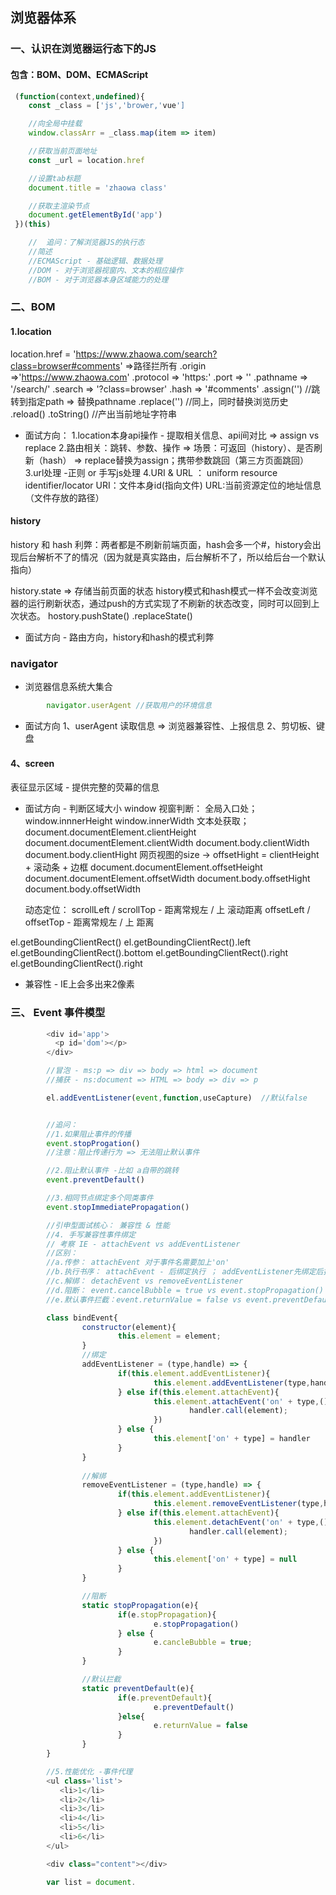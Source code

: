 ## 浏览器体系
### 一、认识在浏览器运行态下的JS
#### 包含：BOM、DOM、ECMAScript
```js
 (function(context,undefined){
    const _class = ['js','brower,'vue']

    //向全局中挂载
    window.classArr = _class.map(item => item)

    //获取当前页面地址
    const _url = location.href

    //设置tab标题
    document.title = 'zhaowa class'

    //获取主渲染节点
    document.getElementById('app')
 })(this)

    //  追问：了解浏览器JS的执行态
    //简述
    //ECMAScript - 基础逻辑、数据处理
    //DOM - 对于浏览器视窗内、文本的相应操作
    //BOM - 对于浏览器本身区域能力的处理
```

### 二、BOM
#### 1.location
location.href = 'https://www.zhaowa.com/search?class=browser#comments' =>路径拦所有
        .origin =>'https://www.zhaowa.com'
        .protocol => 'https:'
        .port => ''
        .pathname => '/search/'
        .search => '?class=browser'
        .hash => '#comments'
        .assign('') //跳转到指定path => 替换pathname
        .replace('') //同上，同时替换浏览历史
        .reload()
        .toString() //产出当前地址字符串

* 面试方向：
1.location本身api操作 - 提取相关信息、api间对比 => assign vs replace
2.路由相关：跳转、参数、操作 => 场景：可返回（history）、是否刷新（hash） => replace替换为assign；携带参数跳回（第三方页面跳回）
3.url处理 -正则 or 手写js处理
4.URI & URL ： uniform resource identifier/locator
    URI：文件本身id(指向文件)
    URL:当前资源定位的地址信息（文件存放的路径）

#### history

history 和 hash 利弊：两者都是不刷新前端页面，hash会多一个#，history会出现后台解析不了的情况（因为就是真实路由，后台解析不了，所以给后台一个默认指向）

history.state => 存储当前页面的状态
history模式和hash模式一样不会改变浏览器的运行刷新状态，通过push的方式实现了不刷新的状态改变，同时可以回到上次状态。
hostory.pushState()
        .replaceState()

* 面试方向 - 路由方向，history和hash的模式利弊

### navigator
* 浏览器信息系统大集合
```js
        navigator.userAgent //获取用户的环境信息

```
* 面试方向
1、userAgent 读取信息 => 浏览器兼容性、上报信息
2、剪切板、键盘

#### 4、screen
表征显示区域 - 提供完整的荧幕的信息
* 面试方向 - 判断区域大小
window 视窗判断：
   全局入口处；
      window.innnerHeight
      window.innerWidth
   文本处获取；
      document.documentElement.clientHeight
      document.documentElement.clientWidth
      document.body.clientWidth
      document.body.clientHight
   网页视图的size -> offsetHight = clientHeight + 滚动条 + 边框 
       document.documentElement.offsetHeight
       document.documentElement.offsetWidth
       document.body.offsetHight
       document.body.offsetWidth 

   动态定位：
        scrollLeft / scrollTop - 距离常规左 / 上 滚动距离
        offsetLeft / offsetTop - 距离常规左 / 上 距离

el.getBoundingClientRect()
  el.getBoundingClientRect().left
  el.getBoundingClientRect().bottom
  el.getBoundingClientRect().right
  el.getBoundingClientRect().right
* 兼容性 - IE上会多出来2像素

### 三、 Event 事件模型
```js
        <div id='app'>
          <p id='dom'></p>
        </div>

        //冒泡 - ms:p => div => body => html => document
        //捕获 - ns:document => HTML => body => div => p

        el.addEventListener(event,function,useCapture)  //默认false


        //追问：
        //1.如果阻止事件的传播
        event.stopProgation()
        //注意：阻止传递行为 => 无法阻止默认事件

        //2.阻止默认事件 -比如 a自带的跳转
        event.preventDefault()

        //3.相同节点绑定多个同类事件
        event.stopImmediatePropagation()

        //引申型面试核心： 兼容性 & 性能
        //4. 手写兼容性事件绑定
        // 考察 IE - attachEvent vs addEventListener
        //区别：
        //a.传参： attachEvent 对于事件名需要加上'on'
        //b.执行书序： attachEvent - 后绑定执行 ； addEventListener先绑定后执行
        //c.解绑： detachEvent vs removeEventListener
        //d.阻断： event.cancelBubble = true vs event.stopPropagation()
        //e.默认事件拦截：event.returnValue = false vs event.preventDefault()

        class bindEvent{
                constructor(element){
                        this.element = element;
                }
                //绑定
                addEventListener = (type,handle) => {
                        if(this.element.addEventListener){
                                this.element.addEventListener(type,handle,false)
                        } else if(this.element.attachEvent){
                                this.element.attachEvent('on' + type,() =>{
                                        handler.call(element);
                                })
                        } else {
                                this.element['on' + type] = handler
                        }
                }
                
                //解绑
                removeEventListener = (type,handle) => {
                        if(this.element.addEventListener){
                                this.element.removeEventListener(type,handle,false)
                        } else if(this.element.attachEvent){
                                this.element.detachEvent('on' + type,() =>{
                                        handler.call(element);
                                })
                        } else {
                                this.element['on' + type] = null
                        }
                }

                //阻断
                static stopPropagation(e){
                        if(e.stopPropagation){
                                e.stopPropagation()
                        } else {
                                e.cancleBubble = true;
                        }
                }

                //默认拦截
                static preventDefault(e){
                        if(e.preventDefault){
                                e.preventDefault()
                        }else{
                                e.returnValue = false
                        }
                } 
        }

        //5.性能优化 -事件代理
        <ul class='list'>
           <li>1</li>
           <li>2</li>
           <li>3</li>
           <li>4</li>
           <li>5</li>
           <li>6</li>
        </ul>

        <div class="content"></div>

        var list = document.

